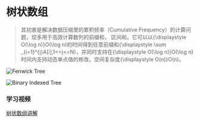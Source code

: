 # 树状数组

> 其初衷是解决数据压缩里的累积频率（Cumulative Frequency）的计算问题，现多用于高效计算数列的前缀和， 区间和。它可以以{\displaystyle O(\log n)}O(\log n)的时间得到任意前缀和{\displaystyle \sum _{i=1}^{j}A[i],1<=j<=N}，并同时支持在{\displaystyle O(\log n)}O(\log n)时间内支持动态单点值的修改。空间复杂度{\displaystyle O(n)}O(n)。

![Fenwick Tree](https://upload.wikimedia.org/wikipedia/commons/d/dc/BITDemo.gif)

![Binary Indexed Tree](https://www.geeksforgeeks.org/wp-content/uploads/BITSum.png)

### 学习视频

[树状数组讲解](https://www.youtube.com/watch?v=v_wj_mOAlig)